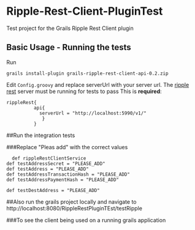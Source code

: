 Ripple-Rest-Client-PluginTest
=============================

Test project for the Grails Ripple Rest Client plugin


## Basic Usage - Running the tests
Run

`grails install-plugin grails-ripple-rest-client-api-0.2.zip `

Edit `Config.groovy` and replace serverUrl with your server url. The [ripple rest](https://github.com/ripple/ripple-rest) server must be running for tests to pass 
This is **required**:

    rippleRest{
              api{
                serverUrl = "http://localhost:5990/v1/"
                 }
              }

##Run the integration tests 

###Replace "Pleas add" with the correct values 

        
      def rippleRestClientService
    def testAddressSecret = "PLEASE_ADD"
    def testAddress = "PLEASE_ADD"
    def testAddressTransactionHash = "PLEASE_ADD"
    def testAddressPaymentHash = "PLEASE_ADD"

    def testDestAddress = "PLEASE_ADD"
    
##Also run the grails project locally and navigate to http://localhost:8080/RippleRestPluginTEst/testRipple

###To see the client being used on a running grails application


###
